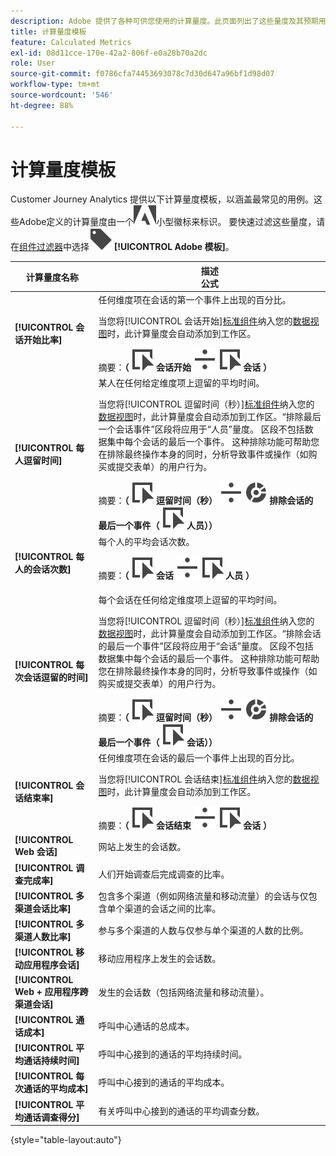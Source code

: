 ```yaml
---
description: Adobe 提供了各种可供您使用的计算量度。此页面列出了这些量度及其预期用途。
title: 计算量度模板
feature: Calculated Metrics
exl-id: 08d11cce-170e-42a2-806f-e0a28b70a2dc
role: User
source-git-commit: f0786cfa74453693078c7d30d647a96bf1d98d07
workflow-type: tm+mt
source-wordcount: '546'
ht-degree: 88%

---
```


# 计算量度模板

 Customer Journey Analytics 提供以下计算量度模板，以涵盖最常见的用例。这些Adobe定义的计算量度由一个![AdobeLogoSmall](/help/assets/icons/AdobeLogoSmall.svg)小型徽标来标识。 要快速过滤这些量度，请在[组件过滤器](/help/components/overview.md#filter)中选择![标签](/help/assets/icons/Label.svg) **[!UICONTROL Adobe 模板]**。

| 计算量度名称 | 描述<br/>公式 |
|---------|----------|
| **[!UICONTROL 会话开始比率]** | 任何维度项在会话的第一个事件上出现的百分比。<p>当您将[!UICONTROL 会话开始][标准组件](/help/data-views/component-reference.md)纳入您的[数据视图](/help/data-views/create-dataview.md)时，此计算量度会自动添加到工作区。</p>摘要：**（** ![事件](/help/assets/icons/Event.svg) **会话开始** ![划分](/help/assets/icons/Divide.svg) ![事件](/help/assets/icons/Event.svg) **会话** **）** |
| **[!UICONTROL 每人逗留时间]** | 某人在任何给定维度项上逗留的平均时间。<p>当您将[!UICONTROL 逗留时间（秒）][标准组件](/help/data-views/component-reference.md)纳入您的[数据视图](/help/data-views/create-dataview.md)时，此计算量度会自动添加到工作区。“排除最后一个会话事件”区段将应用于“人员”量度。 区段不包括数据集中每个会话的最后一个事件。 这种排除功能可帮助您在排除最终操作本身的同时，分析导致事件或操作（如购买或提交表单）的用户行为。</p>摘要：**（** ![事件](/help/assets/icons/Event.svg) **逗留时间（秒）** ![划分](/help/assets/icons/Divide.svg) ![分段](/help/assets/icons/Segmentation.svg) **排除会话的最后一个事件（** ![事件](/help/assets/icons/Event.svg) **人员））** |
| **[!UICONTROL 每人的会话次数]** | 每个人的平均会话次数。<p>摘要：**（** ![事件](/help/assets/icons/Event.svg) **会话** ![划分](/help/assets/icons/Divide.svg) ![事件](/help/assets/icons/Event.svg) **人员** **）** |
| **[!UICONTROL 每次会话逗留的时间]** | 每个会话在任何给定维度项上逗留的平均时间。<p>当您将[!UICONTROL 逗留时间（秒）][标准组件](/help/data-views/component-reference.md)纳入您的[数据视图](/help/data-views/create-dataview.md)时，此计算量度会自动添加到工作区。“排除会话的最后一个事件”区段将应用于“会话”量度。 区段不包括数据集中每个会话的最后一个事件。 这种排除功能可帮助您在排除最终操作本身的同时，分析导致事件或操作（如购买或提交表单）的用户行为。</p>摘要：**（** ![事件](/help/assets/icons/Event.svg) **逗留时间（秒）** ![划分](/help/assets/icons/Divide.svg) ![分段](/help/assets/icons/Segmentation.svg) **排除会话的最后一个事件（** ![事件](/help/assets/icons/Event.svg) **会话））** |
| **[!UICONTROL 会话结束率]** | 任何维度项在会话的最后一个事件上出现的百分比。 <p>当您将[!UICONTROL 会话结束][标准组件](/help/data-views/component-reference.md)纳入您的[数据视图](/help/data-views/create-dataview.md)时，此计算量度会自动添加到工作区。</p>摘要：**（** ![事件](/help/assets/icons/Event.svg) **会话结束** ![划分](/help/assets/icons/Divide.svg) ![事件](/help/assets/icons/Event.svg) **会话** **）** |
| **[!UICONTROL Web 会话]** | 网站上发生的会话数。 |
| **[!UICONTROL 调查完成率]** | 人们开始调查后完成调查的比率。 |
| **[!UICONTROL 多渠道会话比率]** | 包含多个渠道（例如网络流量和移动流量）的会话与仅包含单个渠道的会话之间的比率。 |
| **[!UICONTROL 多渠道人数比率]** | 参与多个渠道的人数与仅参与单个渠道的人数的比例。 |
| **[!UICONTROL 移动应用程序会话]** | 移动应用程序上发生的会话数。 |
| **[!UICONTROL Web + 应用程序跨渠道会话]** | 发生的会话数（包括网络流量和移动流量）。 |
| **[!UICONTROL 通话成本]** | 呼叫中心通话的总成本。<!-- <p>Summary: Call length</p> --> |
| **[!UICONTROL 平均通话持续时间]** | 呼叫中心接到的通话的平均持续时间。 |
| **[!UICONTROL 每次通话的平均成本]** | 呼叫中心接到的通话的平均成本。 |
| **[!UICONTROL 平均通话调查得分]** | 有关呼叫中心接到的通话的平均调查分数。 |

{style="table-layout:auto"}
